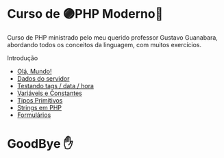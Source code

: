 # Curso de 🟣PHP Moderno🔵
 Curso de PHP ministrado pelo meu querido professor Gustavo Guanabara, abordando todos os conceitos da linguagem, com muitos exercícios.

 Introdução
 - [Olá, Mundo!](https://github.com/FelipePinheiroRegina/cursophp/blob/main/ex00/index.php)
 - [Dados do servidor](https://github.com/FelipePinheiroRegina/cursophp/blob/main/ex01/index.php)
 - [Testando tags / data / hora](https://github.com/FelipePinheiroRegina/cursophp/blob/main/ex02/index.php)
 - [Variáveis e Constantes](https://github.com/FelipePinheiroRegina/cursophp/blob/main/ex03/index.php)
 - [Tipos Primitivos](https://github.com/FelipePinheiroRegina/cursophp/blob/main/ex04/index.php)
 - [Strings em PHP](https://github.com/FelipePinheiroRegina/cursophp/blob/main/ex05/index.php)
 - [Formulários](https://github.com/FelipePinheiroRegina/cursophp/commit/0d437f6a15df9cb627f2351cb419c9c66f61a621#diff-f7cb2e81de23ca14c0d6ed81c865d635a67f225eaf57721635c7dd00608e10df)
# GoodBye ✋
